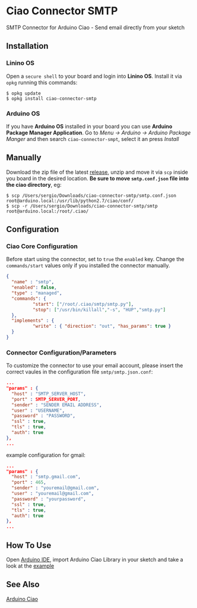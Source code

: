 # Ciao Connector SMTP
SMTP Connector for Arduino Ciao - Send email directly from your sketch

## Installation
### Linino OS
Open a `secure shell` to your board and login into **Linino OS**.
Install it via `opkg` running this commands:
```
$ opkg update
$ opkg install ciao-connector-smtp
```

### Arduino OS
If you have **Arduino OS** installed in your
board you can use **Arduino Package Manager Application**.
Go to  *Menu -> Arduino -> Arduino Package Manger*
and then search `ciao-connector-smpt`, select it an press *Install*

## Manually
Download the zip file of the latest [release](https://github.com/arduino-org/ciao-connector-smtp/releases),
unzip and move it via `scp` inside you board in the desired location.
**Be sure to move `smtp.conf.json` file into the ciao directory**, eg:
```
$ scp /Users/sergio/Downloads/ciao-connector-smtp/smtp.conf.json root@arduino.local:/usr/lib/python2.7/ciao/conf/
$ scp -r /Users/sergio/Downloads/ciao-connector-smtp/smtp root@arduino.local:/root/.ciao/
```

## Configuration

### Ciao Core Configuration
Before start using the connector, set to `true` the `enabled` key.
Change the `commands/start` values only if you installed the connector manually.

```json
{
  "name" : "smtp",
  "enabled": false,
  "type" : "managed",
  "commands": {
          "start": ["/root/.ciao/smtp/smtp.py"],
          "stop": ["/usr/bin/killall","-s", "HUP","smtp.py"]
  },
  "implements" : {
          "write" : { "direction": "out", "has_params": true }
  }
}
```

### Connector Configuration/Parameters
To customize the connector to use your email account,
please insert the correct vaules in the configuration
file `smtp/smtp.json.conf`:

```json
...
"params" : {
  "host" : "SMTP_SERVER_HOST",
  "port" : SMTP_SERVER_PORT,
  "sender" : "SENDER EMAIL ADDRESS",
  "user" : "USERNAME",
  "password" : "PASSWORD",
  "ssl" : true,
  "tls" : true,
  "auth": true
},
...
```
example configuration for gmail:

```json
...
"params" : {
  "host" : "smtp.gmail.com",
  "port" : 465,
  "sender" : "youremail@gmail.com",
  "user" : "youremail@gmail.com",
  "password" : "yourpassword",
  "ssl" : true,
  "tls" : true,
  "auth": true
},
...
```


## How To Use
Open [Arduino IDE](http://www.arduino.org/software), import
Arduino Ciao Library in your sketch and take a look at the
[example](https://github.com/arduino-org/ciao-connector-smtp/examples)

## See Also
[Arduino Ciao](http://labs.arduino.org/Ciao)

